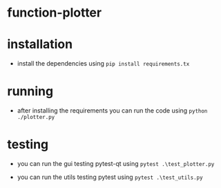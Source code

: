 # function-plotter

# installation
* install the dependencies using `pip install requirements.tx`


# running
* after installing the requirements you can run the code using `python ./plotter.py`
# testing
* you can run the gui testing pytest-qt using `pytest .\test_plotter.py`

* you can run the utils testing pytest using `pytest .\test_utils.py`